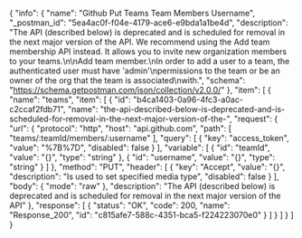 {
  "info": {
    "name": "Github Put Teams Team Members Username",
    "_postman_id": "5ea4ac0f-f04e-4179-ace6-e9bda1a1be4d",
    "description": "The API (described below) is deprecated and is scheduled for removal in the next major version of the API. We recommend using the Add team membership API instead. It allows you to invite new organization members to your teams.\n\nAdd team member.\nIn order to add a user to a team, the authenticated user must have 'admin'\npermissions to the team or be an owner of the org that the team is associated\nwith.",
    "schema": "https://schema.getpostman.com/json/collection/v2.0.0/"
  },
  "item": [
    {
      "name": "teams",
      "item": [
        {
          "id": "b4ca1403-0a96-4fc3-a0ac-c2ccaf2fdb71",
          "name": "the-api-described-below-is-deprecated-and-is-scheduled-for-removal-in-the-next-major-version-of-the-",
          "request": {
            "url": {
              "protocol": "http",
              "host": "api.github.com",
              "path": [
                "teams/:teamId/members/:username"
              ],
              "query": [
                {
                  "key": "access_token",
                  "value": "%7B%7D",
                  "disabled": false
                }
              ],
              "variable": [
                {
                  "id": "teamId",
                  "value": "{}",
                  "type": "string"
                },
                {
                  "id": "username",
                  "value": "{}",
                  "type": "string"
                }
              ]
            },
            "method": "PUT",
            "header": [
              {
                "key": "Accept",
                "value": "{}",
                "description": "Is used to set specified media type",
                "disabled": false
              }
            ],
            "body": {
              "mode": "raw"
            },
            "description": "The API (described below) is deprecated and is scheduled for removal in the next major version of the API"
          },
          "response": [
            {
              "status": "OK",
              "code": 200,
              "name": "Response_200",
              "id": "c815afe7-588c-4351-bca5-f224223070e0"
            }
          ]
        }
      ]
    }
  ]
}